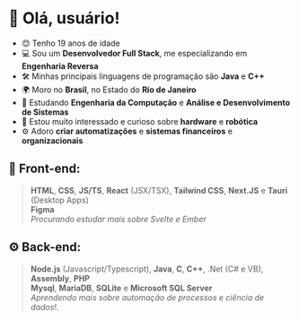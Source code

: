 #  :wave: Olá, usuário!
- 😊 Tenho 19 anos de idade
- 💻 Sou um **Desenvolvedor Full Stack**, me especializando em **Engenharia Reversa**
- 🛠️ Minhas principais linguagens de programação são **Java** e **C++**
- 🌍 Moro no **Brasil**, no Estado do **Rio de Janeiro**
- 📕 Estudando **Engenharia da Computação** e **Análise e Desenvolvimento de Sistemas**
- 🤖 Estou muito interessado e curioso sobre **hardware** e **robótica**
- ⚙️ Adoro **criar automatizações** e **sistemas financeiros** e **organizacionais**


## :art: Front-end:
> **HTML**, **CSS**, **JS/TS**, **React** (JSX/TSX), **Tailwind CSS**, **Next.JS** e **Tauri** (Desktop Apps)<br>
> **Figma**<br>
> *Procurando estudar mais sobre Svelte e Ember*

## :gear: Back-end:
> **Node.js** (Javascript/Typescript), **Java**, **C**, **C++**, .Net (C# e VB), **Assembly**, **PHP**<br>
> **Mysql**, **MariaDB**, **SQLite** e **Microsoft SQL Server**<br>
> *Aprendendo mais sobre automação de processos e ciência de dados!.*
